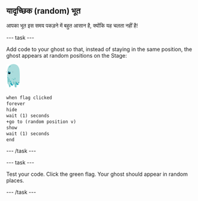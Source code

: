 ## यादृच्छिक (random) भूत

आपका भूत इस समय पकड़ने में बहुत आसान है, क्योंकि यह चलता नहीं है!

\--- task \---

Add code to your ghost so that, instead of staying in the same position, the ghost appears at random positions on the Stage:

![भूत स्प्राइट](images/ghost-sprite.png)

```blocks3
when flag clicked
forever
hide
wait (1) seconds
+go to (random position v)
show
wait (1) seconds
end
```

\--- /task \---

\--- task \---

Test your code. Click the green flag. Your ghost should appear in random places.

\--- /task \---